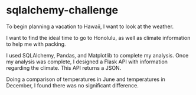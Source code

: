 # sqlalchemy-challenge

To begin planning a vacation to Hawaii, I want to look at the weather.

I want to find the ideal time to go to Honolulu, as well as climate information to help me with packing.

I used SQLAlchemy, Pandas, and Matplotlib to complete my analysis. Once my analysis was complete, I designed a Flask API with information regarding the climate. This API returns a JSON.

Doing a comparison of temperatures in June and temperatures in December, I found there was no significant difference.